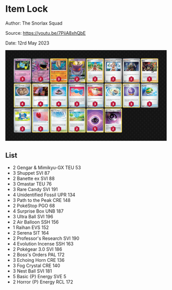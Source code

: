 # Item Lock

Author: The Snorlax Squad

Source: <https://youtu.be/7PiiA8xhQbE>

Date: 12rd May 2023

![decklist](../../images/SVI/Item%20Lock/1-%20Item%20Lock.png)

## List

* 2 Gengar & Mimikyu-GX TEU 53
* 3 Shuppet SVI 87
* 2 Banette ex SVI 88
* 3 Omastar TEU 76
* 3 Rare Candy SVI 191
* 4 Unidentified Fossil UPR 134
* 3 Path to the Peak CRE 148
* 2 PokéStop PGO 68
* 4 Surprise Box UNB 187
* 3 Ultra Ball SVI 196
* 2 Air Balloon SSH 156
* 1 Raihan EVS 152
* 2 Serena SIT 164
* 2 Professor's Research SVI 190
* 4 Evolution Incense SSH 163
* 2 Pokégear 3.0 SVI 186
* 2 Boss's Orders PAL 172
* 3 Echoing Horn CRE 136
* 3 Fog Crystal CRE 140
* 3 Nest Ball SVI 181
* 5 Basic {P} Energy SVE 5
* 2 Horror {P} Energy RCL 172

